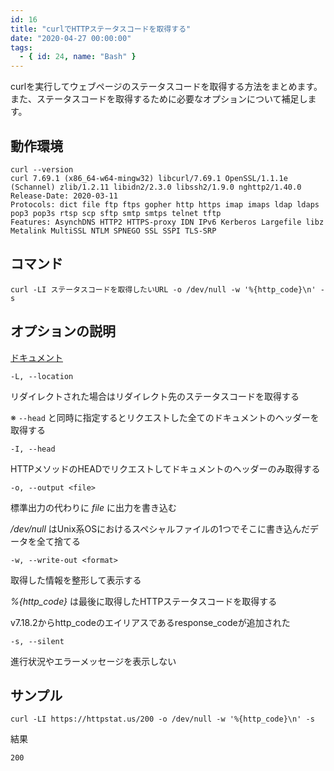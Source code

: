 ```yaml
---
id: 16
title: "curlでHTTPステータスコードを取得する"
date: "2020-04-27 00:00:00"
tags:
  - { id: 24, name: "Bash" }
---
```


curlを実行してウェブページのステータスコードを取得する方法をまとめます。また、ステータスコードを取得するために必要なオプションについて補足します。

<!--more-->

## 動作環境

```shell
curl --version
curl 7.69.1 (x86_64-w64-mingw32) libcurl/7.69.1 OpenSSL/1.1.1e (Schannel) zlib/1.2.11 libidn2/2.3.0 libssh2/1.9.0 nghttp2/1.40.0
Release-Date: 2020-03-11
Protocols: dict file ftp ftps gopher http https imap imaps ldap ldaps pop3 pop3s rtsp scp sftp smtp smtps telnet tftp
Features: AsynchDNS HTTP2 HTTPS-proxy IDN IPv6 Kerberos Largefile libz Metalink MultiSSL NTLM SPNEGO SSL SSPI TLS-SRP
```

## コマンド

```shell
curl -LI ステータスコードを取得したいURL -o /dev/null -w '%{http_code}\n' -s
```

## オプションの説明

[ドキュメント](https://curl.haxx.se/docs/manpage.html)

`-L, --location`

リダイレクトされた場合はリダイレクト先のステータスコードを取得する

※ `--head` と同時に指定するとリクエストした全てのドキュメントのヘッダーを取得する

`-I, --head`

HTTPメソッドのHEADでリクエストしてドキュメントのヘッダーのみ取得する

`-o, --output <file>`

標準出力の代わりに *file* に出力を書き込む

*/dev/null* はUnix系OSにおけるスペシャルファイルの1つでそこに書き込んだデータを全て捨てる

`-w, --write-out <format>`

取得した情報を整形して表示する

*%{http_code}* は最後に取得したHTTPステータスコードを取得する

v7.18.2からhttp_codeのエイリアスであるresponse_codeが追加された

`-s, --silent`

進行状況やエラーメッセージを表示しない

## サンプル

```shell
curl -LI https://httpstat.us/200 -o /dev/null -w '%{http_code}\n' -s
```

結果

```shell
200
```
